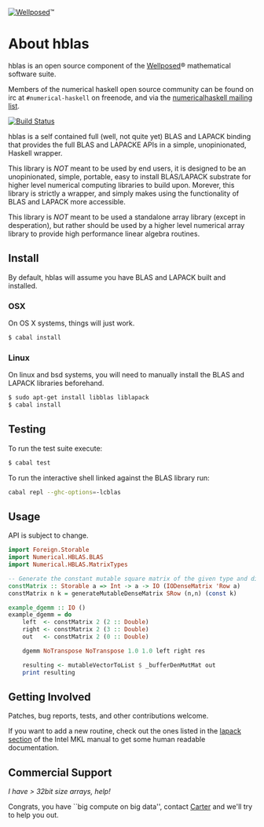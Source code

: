 [![Wellposed](http://www.wellposed.com/mini.png)](http://www.wellposed.com)™ 

# About hblas

hblas is an open source component of the [Wellposed](http://www.wellposed.com)® mathematical software suite. 

Members of the numerical haskell open source community can be found on irc at  `#numerical-haskell` on freenode, 
and via the [numericalhaskell mailing list](https://groups.google.com/forum/#!forum/numericalhaskell). 

[![Build Status](https://secure.travis-ci.org/wellposed/hblas.png?branch=master)](http://travis-ci.org/wellposed/hblas)

hblas is a self contained full (well, not quite yet) BLAS and LAPACK binding that provides the 
full BLAS and LAPACKE APIs in a simple, unopinionated, Haskell wrapper. 

This library is *NOT* meant to be used by end users, it is designed to be 
an unopinionated, simple, portable, easy to install BLAS/LAPACK substrate for higher level numerical
computing libraries to build upon. Morever, this library is strictly a wrapper,
and simply makes using the functionality of BLAS and LAPACK more accessible.

This library is *NOT* meant to be used a standalone array library (except in desperation),
but rather should be used by a higher level numerical array library to provide 
high performance linear algebra routines. 

## Install

By default, hblas will assume you have BLAS and LAPACK built and installed.

### OSX

On OS X systems, things will just work.

```bash
$ cabal install
```

### Linux 

On linux and bsd systems, you will need to manually install the BLAS and LAPACK libraries beforehand.

```bash
$ sudo apt-get install libblas liblapack
$ cabal install
```

## Testing

To run the test suite execute:

```bash
$ cabal test
```

To run the interactive shell linked against the BLAS library run:

```bash
cabal repl --ghc-options=-lcblas
```

## Usage

API is subject to change.

```haskell
import Foreign.Storable
import Numerical.HBLAS.BLAS
import Numerical.HBLAS.MatrixTypes

-- Generate the constant mutable square matrix of the given type and dimensions.
constMatrix :: Storable a => Int -> a -> IO (IODenseMatrix 'Row a)
constMatrix n k = generateMutableDenseMatrix SRow (n,n) (const k)

example_dgemm :: IO ()
example_dgemm = do
    left  <- constMatrix 2 (2 :: Double)
    right <- constMatrix 2 (3 :: Double)
    out   <- constMatrix 2 (0 :: Double)

    dgemm NoTranspose NoTranspose 1.0 1.0 left right res

    resulting <- mutableVectorToList $ _bufferDenMutMat out
    print resulting
```

## Getting Involved

Patches, bug reports, tests, and other contributions welcome.

If you want to add a new routine, check out the ones listed in the [lapack section](http://software.intel.com/sites/products/documentation/hpc/mkl/mklman/index.htm) of the Intel MKL manual to get some human
readable documentation.

## Commercial Support

*I have > 32bit size arrays, help!*

Congrats, you have ``big compute on big data'', contact [Carter](http://www.wellposed.com)
and we'll try to help you out. 

